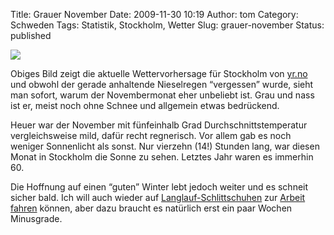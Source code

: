 Title: Grauer November
Date: 2009-11-30 10:19
Author: tom
Category: Schweden
Tags: Statistik, Stockholm, Wetter
Slug: grauer-november
Status: published

[![](/pic/gravader.png)](http://www.yr.no/sted/Sverige/Stockholm/Stockholm/time_for_time.html)

Obiges Bild zeigt die aktuelle Wettervorhersage für Stockholm von
[yr.no](http://www.yr.no) und obwohl der gerade anhaltende Nieselregen
“vergessen” wurde, sieht man sofort, warum der Novembermonat eher
unbeliebt ist. Grau und nass ist er, meist noch ohne Schnee und
allgemein etwas bedrückend.

Heuer war der November mit fünfeinhalb Grad Durchschnittstemperatur
vergleichsweise mild, dafür recht regnerisch. Vor allem gab es noch
weniger Sonnenlicht als sonst. Nur vierzehn (14!) Stunden lang, war
diesen Monat in Stockholm die Sonne zu sehen. Letztes Jahr waren es
immerhin 60.

Die Hoffnung auf einen “guten” Winter lebt jedoch weiter und es schneit
sicher bald. Ich will auch wieder auf
[Langlauf-Schlittschuhen](http://www.fiket.de/2007/12/08/langfaerdsskridskor/)
zur [Arbeit
fahren](http://www.fiket.de/2009/02/02/eis-als-weg-zur-arbeit/) können,
aber dazu braucht es natürlich erst ein paar Wochen Minusgrade.

